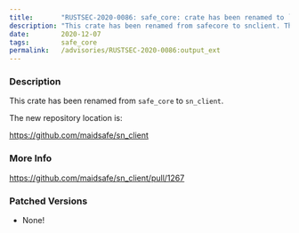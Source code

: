 ```yaml
---
title:       "RUSTSEC-2020-0086: safe_core: crate has been renamed to `sn_client`"
description: "This crate has been renamed from safecore to snclient. The new repository location is httpsgithub.commaidsafesnclient"
date:        2020-12-07
tags:        safe_core
permalink:   /advisories/RUSTSEC-2020-0086:output_ext
---
```


### Description

This crate has been renamed from `safe_core` to `sn_client`.

The new repository location is:

<https://github.com/maidsafe/sn_client>

### More Info

<https://github.com/maidsafe/sn_client/pull/1267>

### Patched Versions

- None!

